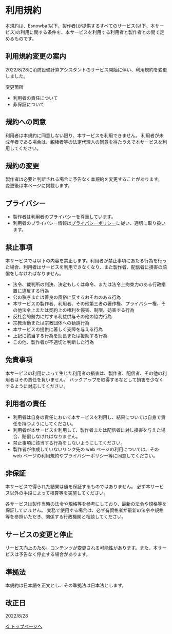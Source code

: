 # 利用規約

本規約は、Esnowba(以下、製作者)が提供するすべてのサービス(以下、本サービス)の利用に関する条件を、本サービスを利用する利用者と製作者との間で定めるものです。

## 利用規約変更の案内

2022/8/28に消防設備計算アシスタントのサービス開始に伴い、利用規約を変更しました。

変更箇所

- 利用者の責任について
- 非保証について

## 規約への同意

利用者は本規約に同意しない限り、本サービスを利用できません。
利用者が未成年者である場合は、親権者等の法定代理人の同意を得たうえで本サービスを利用してください。

## 規約の変更

製作者は必要と判断される場合に予告なく本規約を変更することがあります。
変更後は本ページに掲載します。

## プライバシー

- 製作者は利用者のプライバシーを尊重しています。
- 利用者のプライバシー情報は[プライバシーポリシー](./privacypolicy.md)に従い、適切に取り扱います。

## 禁止事項

本サービスでは以下の内容を禁止します。利用者が禁止事項にあたる行為を行った場合、利用者はサービスを利用できなくなり、また製作者、配信者に損害の賠償をしなければなりません。

- 法令、裁判所の判決、決定もしくは命令、または法令上拘束力のある行政措置に違反する行為
- 公の秩序または善良の風俗に反するおそれのある行為
- 本サービスの製作者、利用者、その他第三者の著作権、プライバシー権、その他法令上または契約上の権利を侵害、制限、妨害する行為
- 反社会的勢力に対する利益供与その他の協力行為
- 宗教活動または宗教団体への勧誘行為
- 本サービスの提供に著しく支障を与える行為
- 上記に該当する行為を助長または援助する行為
- この他、製作者が不適切と判断した行為

## 免責事項

本サービスの利用によって生じた利用者の損害は、製作者、配信者、その他の利用者はその責任を負いません。
バックアップを取得するなどして損害を少なくするように対応してください。

## 利用者の責任

- 利用者は自身の責任において本サービスを利用し、結果については自身で責任を持つようにしてください。
- 利用者が本サービスを利用して、製作者または配信者に対し損害を与えた場合、賠償しなければなりません。
- 禁止事項に該当する行為をしないようにしてください。
- 製作者が作成していないリンク先の web ページの利用については、その web ページの利用規約やプライバシーポリシー等に同意してください。

## 非保証

本サービスで得られた結果は値を保証するものではありません。
必ず本サービス以外の手段によって検算等を実施してください。

各サービスは製作当時の法令や規格等を参考にしており、最新の法令や規格等を保証していません。
実務で使用する場合は、必ず有資格者が最新の法令や規格等を参照いただき、関係する行政機関と相談してください。

## サービスの変更と停止

サービス向上のため、コンテンツが変更される可能性があります。また、本サービスは予告なく停止する場合があります。

## 準拠法

本規約は日本語を正文とし、その準拠法は日本法とします。

## 改正日

2022/8/28

[◁ トップページへ](../index.md)
